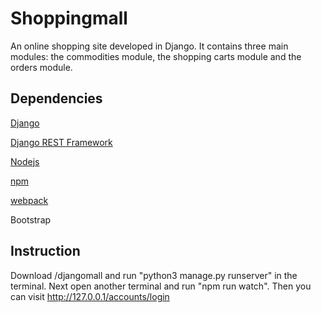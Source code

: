 # Shoppingmall
An online shopping site developed in Django. It contains three main modules: the commodities module, the shopping carts module and the orders module.

## Dependencies
[Django](https://www.djangoproject.com)

[Django REST Framework](https://www.django-rest-framework.org)

[Nodejs](https://nodejs.org/en/)

[npm](https://www.npmjs.com)

[webpack](https://webpack.js.org)

Bootstrap

## Instruction

Download /djangomall and run "python3 manage.py runserver" in the terminal. Next open another terminal and run "npm run watch".
Then you can visit http://127.0.0.1/accounts/login
